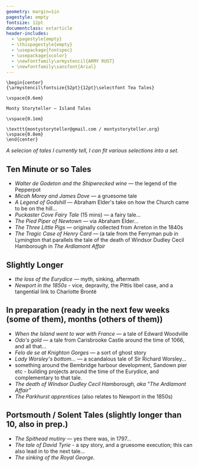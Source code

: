 ```yaml
---
geometry: margin=1in
pagestyle: empty
fontsize: 12pt
documentclass: extarticle
header-includes:
  - \pagestyle{empty}
  - \thispagestyle{empty}
  - \usepackage{fontspec}
  - \usepackage{xcolor}
  - \newfontfamily\armystencil{ARMY RUST}
  - \newfontfamily\sansfont{Arial}
---
```

<!-- pandoc monty_island_tales.md -o monty_island_tales.pdf  --pdf-engine=xelatex  -->
```{=latex}
\begin{center}
{\armystencil\fontsize{52pt}{12pt}\selectfont Tea Tales}

\vspace{0.6em}

Monty Storyteller — Island Tales

\vspace{0.1em}

\texttt{montystoryteller@gmail.com / montystoryteller.org}
\vspace{0.8em}
\end{center}
```

*A selecion of tales I currently tell, I can fit various selections into a set.*

## Ten Minute or so Tales

- *Walter de Godeton and the Shipwrecked wine* — the legend of the Pepperpot
- *Micah Morey and James Dove* — a gruesome tale
- *A Legend of Godshill* — Abraham Elder's take on how the Church came to be on the hill...
- *Puckaster Cove Fairy Tale* (15 mins) — a fairy tale...
- *The Pied Piper of Newtown* — via Abraham Elder...
- *The Three Little Pigs* — originally collected from Arreton in the 1840s
- *The Tragic Case of Henry Card* — (a tale from the Ferryman pub in Lymington that parallels the tale of the death of Windsor Dudley Cecil Hamborough in *The Ardlamont Affair*

## Slightly Longer

- *the loss of the Eurydice* — myth, sinking, aftermath
- *Newport in the 1850s* - vice, depravity, the Pittis libel case, and a tangential link to Charlotte Brontë

## In preparation (ready in the next few weeks (some of them), months (others of them))

- *When the Island went to war with France* — a tale of Edward Woodville
- *Odo's gold* — a tale from Carisbrooke Castle around the time of 1066, and all that...
- *Felo de se at Knighton Gorges* — a sort of ghost story
- *Lady Worsley's bottom...* — a scandalous tale of Sir Richard Worsley...
- something around the Bembridge harbour development, Sandown pier etc - building projects around the time of the Eurydice, and complementary to that tale.
- *The death of Windsor Dudley Cecil Hamborough, aka "The Ardlamont Affair"*
- *The Parkhurst apprentices* (also relates to Newport in the 1850s)

## Portsmouth / Solent Tales (slightly longer than 10, also in prep.)

- *The Spithead mutiny* — yes there was, in 1797...
- *The tale of David Tyrie* - a spy story, and a gruesome execution; this can also lead in to the next tale...
- *The sinking of the Royal George*.
